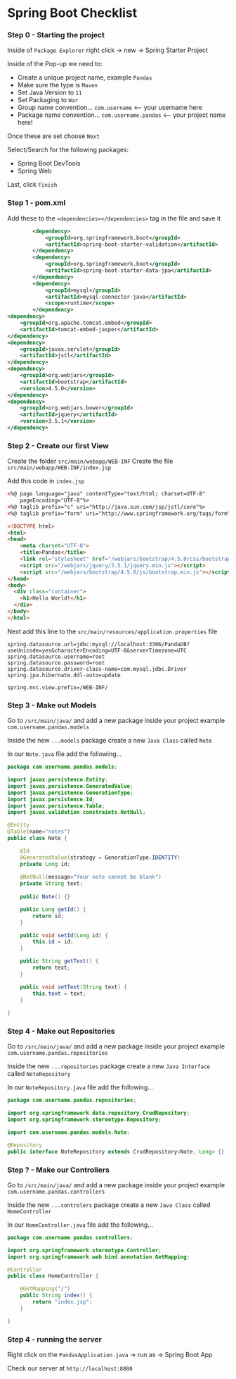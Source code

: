 # Spring Boot Checklist

### Step 0 - Starting the project

Inside of `Package Explorer` right click -> new -> Spring Starter Project

Inside of the Pop-up we need to:

* Create a unique project name, example `Pandas`
* Make sure the type is `Maven`
* Set Java Version to `11`
* Set Packaging to `War`
* Group name convention... `com.username` <-- your username here
* Package name convention... `com.username.pandas` <-- your project name here!

Once these are set choose `Next`

Select/Search for the following packages:

* Spring Boot DevTools
* Spring Web

Last, click `Finish`

### Step 1 - pom.xml

Add these to the `<dependencies></dependencies>` tag in the file and save it

```xml
		<dependency>
			<groupId>org.springframework.boot</groupId>
			<artifactId>spring-boot-starter-validation</artifactId>
		</dependency>
		<dependency>
			<groupId>org.springframework.boot</groupId>
			<artifactId>spring-boot-starter-data-jpa</artifactId>
		</dependency>
		<dependency>
			<groupId>mysql</groupId>
			<artifactId>mysql-connector-java</artifactId>
			<scope>runtime</scope>
		</dependency>
<dependency>
    <groupId>org.apache.tomcat.embed</groupId>
    <artifactId>tomcat-embed-jasper</artifactId>
</dependency>
<dependency>
    <groupId>javax.servlet</groupId>
    <artifactId>jstl</artifactId>
</dependency>
<dependency>
    <groupId>org.webjars</groupId>
    <artifactId>bootstrap</artifactId>
    <version>4.5.0</version>
</dependency>
<dependency>
    <groupId>org.webjars.bower</groupId>
    <artifactId>jquery</artifactId>
    <version>3.5.1</version>
</dependency>
```

### Step 2 - Create our first View

Create the folder `src/main/webapp/WEB-INF`
Create the file `src/main/webapp/WEB-INF/index.jsp`

Add this code in `index.jsp`

```html
<%@ page language="java" contentType="text/html; charset=UTF-8"
    pageEncoding="UTF-8"%>
<%@ taglib prefix="c" uri="http://java.sun.com/jsp/jstl/core"%>
<%@ taglib prefix="form" uri="http://www.springframework.org/tags/form"%>

<!DOCTYPE html>
<html>
<head>
    <meta charset="UTF-8">
    <title>Pandas</title>
    <link rel="stylesheet" href="/webjars/bootstrap/4.5.0/css/bootstrap.min.css" />
    <script src="/webjars/jquery/3.5.1/jquery.min.js"></script>
    <script src="/webjars/bootstrap/4.5.0/js/bootstrap.min.js"></script>
</head>
<body>
  <div class="container">
    <h1>Hello World!</h1>
  </div>
</body>
</html>
```

Next add this line to the `src/main/resources/application.properties` file

```
spring.datasource.url=jdbc:mysql://localhost:3306/PandaDB?useUnicode=yes&characterEncoding=UTF-8&serverTimezone=UTC
spring.datasource.username=root
spring.datasource.password=root
spring.datasource.driver-class-name=com.mysql.jdbc.Driver
spring.jpa.hibernate.ddl-auto=update

spring.mvc.view.prefix=/WEB-INF/
```

### Step 3 - Make out Models

Go to `/src/main/java/` and add a new package inside your project example `com.username.pandas.models`

Inside the new `...models` package create a new `Java Class` called `Note`

In our `Note.java` file add the following...

```java
package com.username.pandas.models;

import javax.persistence.Entity;
import javax.persistence.GeneratedValue;
import javax.persistence.GenerationType;
import javax.persistence.Id;
import javax.persistence.Table;
import javax.validation.constraints.NotNull;

@Entity
@Table(name="notes")
public class Note {

	@Id
	@GeneratedValue(strategy = GenerationType.IDENTITY)
	private Long id;
	
	@NotNull(message="Your note cannot be blank")
	private String text;
	
	public Note() {}

	public Long getId() {
		return id;
	}

	public void setId(Long id) {
		this.id = id;
	}

	public String getText() {
		return text;
	}

	public void setText(String text) {
		this.text = text;
	}
	
}
```

### Step 4 - Make out Repositories

Go to `/src/main/java/` and add a new package inside your project example `com.username.pandas.repositories`

Inside the new `...repositories` package create a new `Java Interface` called `NoteRepository`

In our `NoteRepository.java` file add the following...

```java
package com.username.pandas.repositories;

import org.springframework.data.repository.CrudRepository;
import org.springframework.stereotype.Repository;

import com.username.pandas.models.Note;

@Repository
public interface NoteRepository extends CrudRepository<Note, Long> {}
```

### Step ? - Make our Controllers

Go to `/src/main/java/` and add a new package inside your project example `com.username.pandas.controllers`

Inside the new `...controlers` package create a new `Java Class` called `HomeController`

In our `HomeController.java` file add the following...

```java
package com.username.pandas.controllers;

import org.springframework.stereotype.Controller;
import org.springframework.web.bind.annotation.GetMapping;

@Controller
public class HomeController {

    @GetMapping("/")
    public String index() {
        return "index.jsp";
    }

}
```

### Step 4 - running the server

Right click on the `PandasApplication.java` -> run as -> Spring Boot App

Check our server at `http://localhost:8080`
